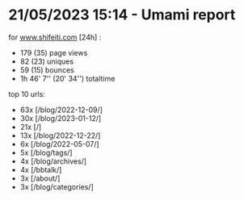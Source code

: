 # 21/05/2023 15:14 - Umami report
for www.shifeiti.com [24h] :

 - 179 (35) page views
 - 82 (23) uniques
 - 59 (15) bounces
 - 1h 46' 7'' (20' 34'') totaltime


top 10 urls:
 - 63x [/blog/2022-12-09/]
 - 30x [/blog/2023-01-12/]
 - 21x [/]
 - 13x [/blog/2022-12-22/]
 - 6x [/blog/2022-05-07/]
 - 5x [/blog/tags/]
 - 4x [/blog/archives/]
 - 4x [/bbtalk/]
 - 3x [/about/]
 - 3x [/blog/categories/]


